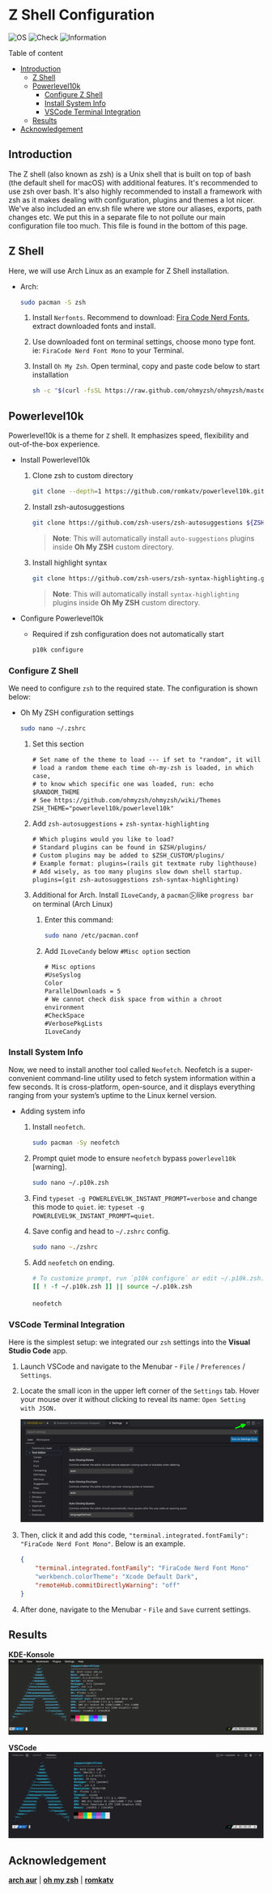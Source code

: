 # Z Shell Configuration

![OS](https://img.shields.io/badge/OS-Arch-white)
![Check](https://img.shields.io/badge/Status-Pass-brightgreen)
![Information](https://img.shields.io/badge/Information-Terminal-yellow)

Table of content

- [Introduction](#introduction)
  - [Z Shell](#z-shell)
  - [Powerlevel10k](#powerlevel10k)
    - [Configure Z Shell](#configure-z-shell)
    - [Install System Info](#install-system-info)
    - [VSCode Terminal Integration](#vscode-terminal-integration)
  - [Results](#results)
- [Acknowledgement](#acknowledgement)

## Introduction

The Z shell (also known as zsh) is a Unix shell that is built on top of bash (the default shell for macOS) with additional features. It's recommended to use zsh over bash. It's also highly recommended to install a framework with zsh as it makes dealing with configuration, plugins and themes a lot nicer. We've also included an env.sh file where we store our aliases, exports, path changes etc. We put this in a separate file to not pollute our main configuration file too much. This file is found in the bottom of this page.

## Z Shell

Here, we will use Arch Linux as an example for Z Shell installation.

- Arch:

    ```bash
    sudo pacman -S zsh
    ```

    1. Install `Nerfonts`. Recommend to download: [Fira Code Nerd Fonts][nerdfonts-download], extract downloaded fonts and install.
    2. Use downloaded font on terminal settings, choose mono type font. ie: `FiraCode Nerd Font Mono` to your Terminal.
    3. Install `Oh My Zsh`. Open terminal, copy and paste code below to start installation

        ```zsh
        sh -c "$(curl -fsSL https://raw.github.com/ohmyzsh/ohmyzsh/master/tools/install.sh)"
        ```

## Powerlevel10k

Powerlevel10k is a theme for `Z` shell. It emphasizes speed, flexibility and out-of-the-box experience.

- Install Powerlevel10k

    1. Clone zsh to custom directory

        ```zsh
        git clone --depth=1 https://github.com/romkatv/powerlevel10k.git ${ZSH_CUSTOM:-$HOME/.oh-my-zsh/custom}/themes/powerlevel10k
        ```

    2. Install zsh-autosuggestions

        ```zsh
        git clone https://github.com/zsh-users/zsh-autosuggestions ${ZSH_CUSTOM:-~/.oh-my-zsh/custom}/plugins/zsh-autosuggestions
        ```

        > **Note**: This will automatically install `auto-suggestions` plugins inside **Oh My ZSH** custom directory.
    3. Install highlight syntax

        ```zsh
        git clone https://github.com/zsh-users/zsh-syntax-highlighting.git ${ZSH_CUSTOM:-~/.oh-my-zsh/custom}/plugins/zsh-syntax-highlighting
        ```

        > **Note**: This will automatically install `syntax-highlighting` plugins inside **Oh My ZSH** custom directory.

- Configure Powerlevel10k

  - Required if zsh configuration does not automatically start

    ```zsh
    p10k configure 
    ```

### Configure Z Shell

We need to configure `zsh` to the required state. The configuration is shown below:

- Oh My ZSH configuration settings

    ```zsh
    sudo nano ~/.zshrc
    ```

    1. Set this section

        ```nano
        # Set name of the theme to load --- if set to "random", it will
        # load a random theme each time oh-my-zsh is loaded, in which case,
        # to know which specific one was loaded, run: echo $RANDOM_THEME
        # See https://github.com/ohmyzsh/ohmyzsh/wiki/Themes
        ZSH_THEME="powerlevel10k/powerlevel10k"
        ```

    2. Add `zsh-autosuggestions` + `zsh-syntax-highlighting`

        ```nano
        # Which plugins would you like to load?
        # Standard plugins can be found in $ZSH/plugins/
        # Custom plugins may be added to $ZSH_CUSTOM/plugins/
        # Example format: plugins=(rails git textmate ruby lighthouse)
        # Add wisely, as too many plugins slow down shell startup.
        plugins=(git zsh-autosuggestions zsh-syntax-highlighting)
        ```

    3. Additional for Arch. Install `ILoveCandy`, a `pacman` ⍩⃝ like `progress bar` on terminal (Arch Linux)

        1. Enter this command:

            ```zsh
            sudo nano /etc/pacman.conf 
            ```

        2. Add `ILoveCandy` below `#Misc option` section

            ```nano
            # Misc options
            #UseSyslog
            Color
            ParallelDownloads = 5
            # We cannot check disk space from within a chroot environment
            #CheckSpace
            #VerbosePkgLists
            ILoveCandy
            ```

### Install System Info

Now, we need to install another tool called `Neofetch`. Neofetch is a super-convenient command-line utility used to fetch system information within a few seconds. It is cross-platform, open-source, and it displays everything ranging from your system’s uptime to the Linux kernel version.

- Adding system info

    1. Install `neofetch`.

        ```zsh
        sudo pacman -Sy neofetch
        ```

    2. Prompt quiet mode to ensure `neofetch` bypass `powerlevel10k` [warning].

        ```zsh
        sudo nano ~/.p10k.zsh
        ```

    3. Find `typeset -g POWERLEVEL9K_INSTANT_PROMPT=verbose` and change this mode to `quiet`. ie: `typeset -g POWERLEVEL9K_INSTANT_PROMPT=quiet`.
    4. Save config and head to `~/.zshrc` config.

        ```zsh
        sudo nano ~./zshrc
        ```

    5. Add `neofetch` on ending.

        ```zsh
        # To customize prompt, run `p10k configure` or edit ~/.p10k.zsh.
        [[ ! -f ~/.p10k.zsh ]] || source ~/.p10k.zsh

        neofetch
        ```

### VSCode Terminal Integration

Here is the simplest setup: we integrated our `zsh` settings into the **Visual Studio Code** app.

1. Launch VSCode and navigate to the Menubar - `File` / `Preferences` / `Settings`.
2. Locate the small icon in the upper left corner of the `Settings` tab. Hover your mouse over it without clicking to reveal its name: `Open Setting with JSON.`

    ![opensettingswithterminal][settings-json]

3. Then, click it and add this code, `"terminal.integrated.fontFamily": "FiraCode Nerd Font Mono"`. Below is an example.

    ```json
    {
        "terminal.integrated.fontFamily": "FiraCode Nerd Font Mono"
        "workbench.colorTheme": "Xcode Default Dark",
        "remoteHub.commitDirectlyWarning": "off"
    }
    ```

4. After done, navigate to the Menubar - `File` and `Save` current settings.

## Results

**KDE-Konsole**
![konsole][kdekonsole]

**VSCode**
![vscode][vscode]

## Acknowledgement

[**arch aur**][arch-aur] | [**oh my zsh**][oh-my-zsh] | [**romkatv**][romkatv]

[arch-aur]: https://aur.archlinux.org/packages/anycable-go
[kdekonsole]: References/Picture/Konsole.png
[nerdfonts-download]: https://github.com/ryanoasis/nerd-fonts/releases/download/v2.2.2/FiraCode.zip
[oh-my-zsh]: https://ohmyz.sh
[romkatv]: https://github.com/romkatv
[settings-json]: References/Picture/OpenSettingswithJSON.png
[vscode]: References/Picture/VSCodeTerminal.png
